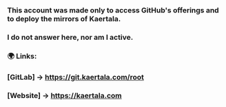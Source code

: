 ### This account was made only to access GitHub's offerings and to deploy the mirrors of Kaertala.
### I do not answer here, nor am I active.


### 🌍 **Links**:
### [GitLab] → https://git.kaertala.com/root
### [Website] → https://kaertala.com
